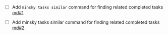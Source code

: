 - [ ] Add `minsky tasks similar` command for finding related completed tasks [md#1](process/tasks/1-add-minsky-tasks-similar-command-for-finding-related-completed-tasks.md)

- [ ] Add minsky tasks similar command for finding related completed tasks [md#2](process/tasks/md#2-add-minsky-tasks-similar-command-for-finding-related-completed-tasks.md)